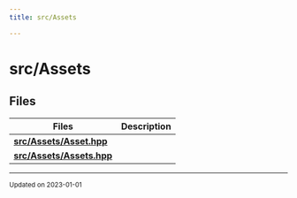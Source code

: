```yaml
---
title: src/Assets

---
```


# src/Assets





## Files

| Files           | Description    |
| -------------- | -------------- |
| **[src/Assets/Asset.hpp](/files/Asset_8hpp.md#file-asset.hpp)** |  |
| **[src/Assets/Assets.hpp](/files/Assets_8hpp.md#file-assets.hpp)** |  |






-------------------------------

<sub>Updated on 2023-01-01</sub>
